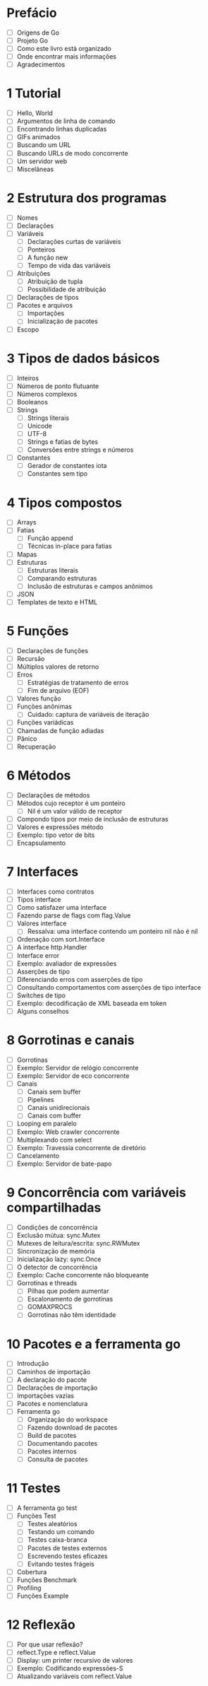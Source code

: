 # Prefácio
- [ ] Origens de Go
- [ ] Projeto Go
- [ ] Como este livro está organizado
- [ ] Onde encontrar mais informações
- [ ] Agradecimentos

# 1 Tutorial
- [ ] Hello, World
- [ ] Argumentos de linha de comando
- [ ] Encontrando linhas duplicadas
- [ ] GIFs animados
- [ ] Buscando um URL
- [ ] Buscando URLs de modo concorrente
- [ ] Um servidor web
- [ ] Miscelâneas

# 2 Estrutura dos programas
- [ ] Nomes
- [ ] Declarações
- [ ] Variáveis
  - [ ] Declarações curtas de variáveis
  - [ ] Ponteiros
  - [ ] A função new
  - [ ] Tempo de vida das variáveis
- [ ] Atribuições
  - [ ] Atribuição de tupla
  - [ ] Possibilidade de atribuição
- [ ] Declarações de tipos
- [ ] Pacotes e arquivos
  - [ ] Importações
  - [ ] Inicialização de pacotes
- [ ] Escopo

# 3 Tipos de dados básicos
- [ ] Inteiros
- [ ] Números de ponto flutuante
- [ ] Números complexos
- [ ] Booleanos
- [ ] Strings
  - [ ] Strings literais
  - [ ] Unicode
  - [ ] UTF-8
  - [ ] Strings e fatias de bytes
  - [ ] Conversões entre strings e números
- [ ] Constantes
  - [ ] Gerador de constantes iota
  - [ ] Constantes sem tipo

# 4 Tipos compostos
- [ ] Arrays
- [ ] Fatias
  - [ ] Função append
  - [ ] Técnicas in-place para fatias
- [ ] Mapas
- [ ] Estruturas
  - [ ] Estruturas literais
  - [ ] Comparando estruturas
  - [ ] Inclusão de estruturas e campos anônimos
- [ ] JSON
- [ ] Templates de texto e HTML

# 5 Funções
- [ ] Declarações de funções
- [ ] Recursão
- [ ] Múltiplos valores de retorno
- [ ] Erros
  - [ ] Estratégias de tratamento de erros
  - [ ] Fim de arquivo (EOF)
- [ ] Valores função
- [ ] Funções anônimas
  - [ ] Cuidado: captura de variáveis de iteração
- [ ] Funções variádicas
- [ ] Chamadas de função adiadas
- [ ] Pânico
- [ ] Recuperação

# 6 Métodos
- [ ] Declarações de métodos
- [ ] Métodos cujo receptor é um ponteiro
  - [ ] Nil é um valor válido de receptor
- [ ] Compondo tipos por meio de inclusão de estruturas
- [ ] Valores e expressões método
- [ ] Exemplo: tipo vetor de bits
- [ ] Encapsulamento

# 7 Interfaces
- [ ] Interfaces como contratos
- [ ] Tipos interface
- [ ] Como satisfazer uma interface
- [ ] Fazendo parse de flags com flag.Value
- [ ] Valores interface
  - [ ] Ressalva: uma interface contendo um ponteiro nil não é nil
- [ ] Ordenação com sort.Interface
- [ ] A interface http.Handler
- [ ] Interface error
- [ ] Exemplo: avaliador de expressões
- [ ] Asserções de tipo
- [ ] Diferenciando erros com asserções de tipo
- [ ] Consultando comportamentos com asserções de tipo interface
- [ ] Switches de tipo
- [ ] Exemplo: decodificação de XML baseada em token
- [ ] Alguns conselhos

# 8 Gorrotinas e canais
- [ ] Gorrotinas
- [ ] Exemplo: Servidor de relógio concorrente
- [ ] Exemplo: Servidor de eco concorrente
- [ ] Canais
  - [ ] Canais sem buffer
  - [ ] Pipelines
  - [ ] Canais unidirecionais
  - [ ] Canais com buffer
- [ ] Looping em paralelo
- [ ] Exemplo: Web crawler concorrente
- [ ] Multiplexando com select
- [ ] Exemplo: Travessia concorrente de diretório
- [ ] Cancelamento
- [ ] Exemplo: Servidor de bate-papo

# 9 Concorrência com variáveis compartilhadas
- [ ] Condições de concorrência
- [ ] Exclusão mútua: sync.Mutex
- [ ] Mutexes de leitura/escrita: sync.RWMutex
- [ ] Sincronização de memória
- [ ] Inicialização lazy: sync.Once
- [ ] O detector de concorrência
- [ ] Exemplo: Cache concorrente não bloqueante
- [ ] Gorrotinas e threads
  - [ ] Pilhas que podem aumentar
  - [ ] Escalonamento de gorrotinas
  - [ ] GOMAXPROCS
  - [ ] Gorrotinas não têm identidade

# 10 Pacotes e a ferramenta go
- [ ] Introdução
- [ ] Caminhos de importação
- [ ] A declaração do pacote
- [ ] Declarações de importação
- [ ] Importações vazias
- [ ] Pacotes e nomenclatura
- [ ] Ferramenta go
  - [ ] Organização do workspace
  - [ ] Fazendo download de pacotes
  - [ ] Build de pacotes
  - [ ] Documentando pacotes
  - [ ] Pacotes internos
  - [ ] Consulta de pacotes

# 11 Testes
- [ ] A ferramenta go test
- [ ] Funções Test
  - [ ] Testes aleatórios
  - [ ] Testando um comando
  - [ ] Testes caixa-branca
  - [ ] Pacotes de testes externos
  - [ ] Escrevendo testes eficazes
  - [ ] Evitando testes frágeis
- [ ] Cobertura
- [ ] Funções Benchmark
- [ ] Profiling
- [ ] Funções Example

# 12 Reflexão
- [ ] Por que usar reflexão?
- [ ] reflect.Type e reflect.Value
- [ ] Display: um printer recursivo de valores
- [ ] Exemplo: Codificando expressões-S
- [ ] Atualizando variáveis com reflect.Value
